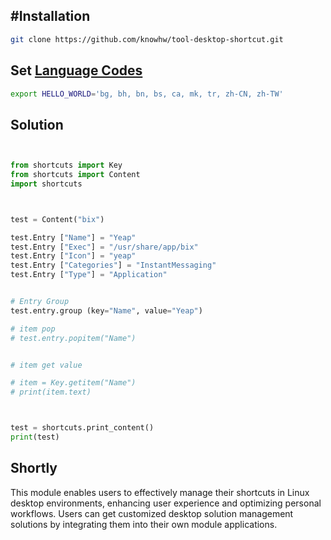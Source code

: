 




 

## #Installation
~~~bash
git clone https://github.com/knowhw/tool-desktop-shortcut.git
~~~


## Set [Language Codes]( http://gist.github.com/knowhw/0adeb98e98f319efe0b668697042a737 )
```bash
export HELLO_WORLD='bg, bh, bn, bs, ca, mk, tr, zh-CN, zh-TW'
```

## Solution
```py


from shortcuts import Key
from shortcuts import Content
import shortcuts



test = Content("bix")

test.Entry ["Name"] = "Yeap"
test.Entry ["Exec"] = "/usr/share/app/bix"
test.Entry ["Icon"] = "yeap"
test.Entry ["Categories"] = "InstantMessaging"
test.Entry ["Type"] = "Application"


# Entry Group
test.entry.group (key="Name", value="Yeap")

# item pop
# test.entry.popitem("Name")


# item get value

# item = Key.getitem("Name")
# print(item.text)



test = shortcuts.print_content()
print(test)
```




## Shortly

This module enables users to effectively manage their shortcuts in Linux desktop environments, enhancing user experience and optimizing personal workflows. Users can get customized desktop solution management solutions by integrating them into their own module applications.






